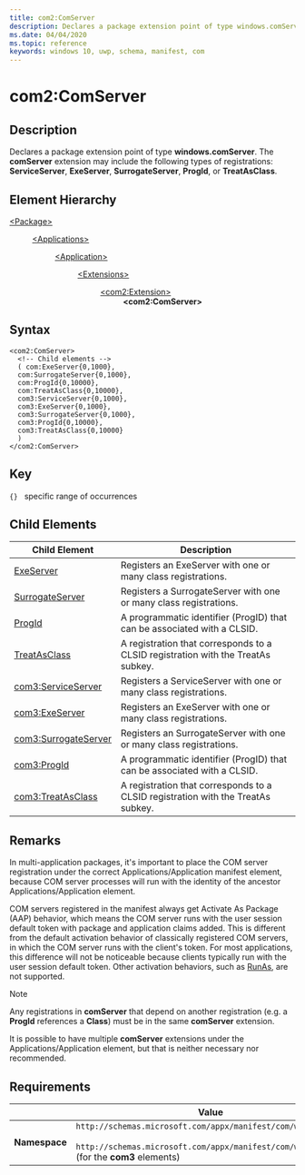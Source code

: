 ```yaml
---
title: com2:ComServer
description: Declares a package extension point of type windows.comServer (com2:ComServer).
ms.date: 04/04/2020
ms.topic: reference
keywords: windows 10, uwp, schema, manifest, com
---
```


# com2:ComServer

## Description

Declares a package extension point of type **windows.comServer**. The **comServer** extension may include the following types of registrations: **ServiceServer**, **ExeServer**, **SurrogateServer**, **ProgId**, or **TreatAsClass**.

## Element Hierarchy
<dl>
<dt><a href="element-package.md">&lt;Package&gt;</a></dt>
<dd>
<dl>
<dt><a href="element-applications.md">&lt;Applications&gt;</a></dt>
<dd>
<dl>
<dt><a href="element-application.md">&lt;Application&gt;</a></dt>
<dd>
<dl>
<dt><a href="element-1-extensions.md">&lt;Extensions&gt;</a></dt>
<dd>
<dl>
<dt><a href="element-com2-extension.md">&lt;com2:Extension&gt;</a></dt>
<dd><b>&lt;com2:ComServer&gt;</b></dd>
</dl>
</dd>
</dl>
</dd>
</dl>
</dd>
</dl>
</dd>
</dl>


## Syntax
```syntax
<com2:ComServer>
  <!-- Child elements -->
  ( com:ExeServer{0,1000},
  com:SurrogateServer{0,1000},
  com:ProgId{0,10000},
  com:TreatAsClass{0,10000},
  com3:ServiceServer{0,1000},
  com3:ExeServer{0,1000},
  com3:SurrogateServer{0,1000},
  com3:ProgId{0,10000},
  com3:TreatAsClass{0,10000}
  )
</com2:ComServer>
```

## Key
`{}`   specific range of occurrences

## Child Elements

| Child Element | Description |
|---------------|-------------|
| [ExeServer](element-com-exeserver.md) | Registers an ExeServer with one or many class registrations. |
| [SurrogateServer](element-com-surrogateserver.md) | Registers a SurrogateServer with one or many class registrations. |
| [ProgId](element-com-progid.md) | A programmatic identifier (ProgID) that can be associated with a CLSID. |
| [TreatAsClass](element-com-treatasclass.md) | A registration that corresponds to a CLSID registration with the TreatAs subkey. |
| [com3:ServiceServer](element-com3-serviceserver.md) | Registers a ServiceServer with one or many class registrations. |
| [com3:ExeServer](element-com3-exeserver.md) | Registers an ExeServer with one or many class registrations. |
| [com3:SurrogateServer](element-com3-surrogateserver.md) | Registers an SurrogateServer with one or many class registrations. |
| [com3:ProgId](element-com3-progid.md) | A programmatic identifier (ProgID) that can be associated with a CLSID. |
| [com3:TreatAsClass](element-com3-treatasclass.md) | A registration that corresponds to a CLSID registration with the TreatAs subkey. |


## Remarks
In multi-application packages, it's important to place the COM server registration under the correct Applications/Application manifest element, because COM server processes will run with the identity of the ancestor Applications/Application element.

COM servers registered in the manifest always get Activate As Package (AAP) behavior, which means the COM server runs with the user session default token with package and application claims added. This is different from the default activation behavior of classically registered COM servers, in which the COM server runs with the client's token. For most applications, this difference will not be noticeable because clients typically run with the user session default token. Other activation behaviors, such as [RunAs]( /windows/win32/com/runas), are not supported.

> [!NOTE]
> Any registrations in **comServer** that depend on another registration (e.g. a **ProgId** references a **Class**) must be in the same **comServer** extension. 

It is possible to have multiple **comServer** extensions under the Applications/Application element, but that is neither necessary nor recommended.

## Requirements

|               |   Value                                                          |
|---------------|-------------------------------------------------------------|
| **Namespace** | `http://schemas.microsoft.com/appx/manifest/com/windows10/2`<br/><br/>`http://schemas.microsoft.com/appx/manifest/com/windows10/3` (for the **com3** elements) |